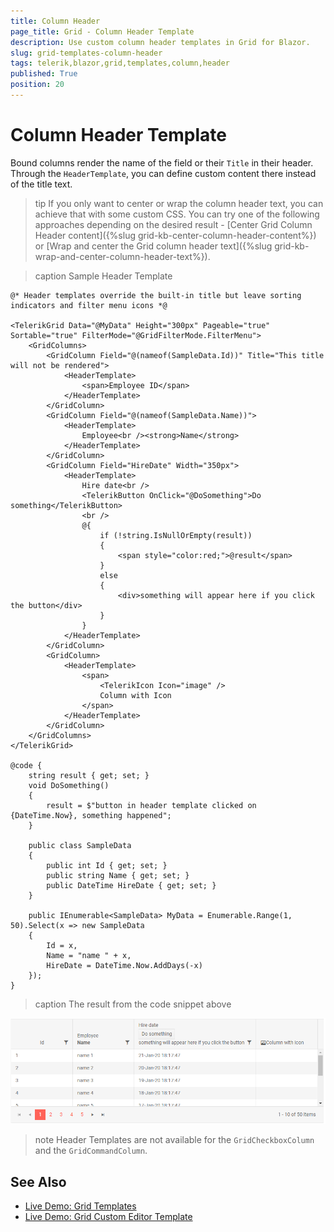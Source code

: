 ```yaml
---
title: Column Header
page_title: Grid - Column Header Template
description: Use custom column header templates in Grid for Blazor.
slug: grid-templates-column-header
tags: telerik,blazor,grid,templates,column,header
published: True
position: 20
---
```


# Column Header Template

Bound columns render the name of the field or their `Title` in their header. Through the `HeaderTemplate`, you can define custom content there instead of the title text.

>tip If you only want to center or wrap the column header text, you can achieve that with some custom CSS. You can try one of the following approaches depending on the desired result - [Center Grid Column Header content]({%slug grid-kb-center-column-header-content%}) or [Wrap and center the Grid column header text]({%slug grid-kb-wrap-and-center-column-header-text%}).

>caption Sample Header Template

````CSHTML
@* Header templates override the built-in title but leave sorting indicators and filter menu icons *@

<TelerikGrid Data="@MyData" Height="300px" Pageable="true" Sortable="true" FilterMode="@GridFilterMode.FilterMenu">
    <GridColumns>
        <GridColumn Field="@(nameof(SampleData.Id))" Title="This title will not be rendered">
            <HeaderTemplate>
                <span>Employee ID</span>
            </HeaderTemplate>
        </GridColumn>
        <GridColumn Field="@(nameof(SampleData.Name))">
            <HeaderTemplate>
                Employee<br /><strong>Name</strong>
            </HeaderTemplate>
        </GridColumn>
        <GridColumn Field="HireDate" Width="350px">
            <HeaderTemplate>
                Hire date<br />
                <TelerikButton OnClick="@DoSomething">Do something</TelerikButton>
                <br />
                @{
                    if (!string.IsNullOrEmpty(result))
                    {
                        <span style="color:red;">@result</span>
                    }
                    else
                    {
                        <div>something will appear here if you click the button</div>
                    }
                }
            </HeaderTemplate>
        </GridColumn>
        <GridColumn>
            <HeaderTemplate>
                <span>
                    <TelerikIcon Icon="image" />
                    Column with Icon
                </span>
            </HeaderTemplate>
        </GridColumn>
    </GridColumns>
</TelerikGrid>

@code {
    string result { get; set; }
    void DoSomething()
    {
        result = $"button in header template clicked on {DateTime.Now}, something happened";
    }

    public class SampleData
    {
        public int Id { get; set; }
        public string Name { get; set; }
        public DateTime HireDate { get; set; }
    }

    public IEnumerable<SampleData> MyData = Enumerable.Range(1, 50).Select(x => new SampleData
    {
        Id = x,
        Name = "name " + x,
        HireDate = DateTime.Now.AddDays(-x)
    });
}
````

>caption The result from the code snippet above

![Blazor Grid Header Template](images/header-template.png)

>note Header Templates are not available for the `GridCheckboxColumn` and the `GridCommandColumn`.

## See Also

 * [Live Demo: Grid Templates](https://demos.telerik.com/blazor-ui/grid/templates)
 * [Live Demo: Grid Custom Editor Template](https://demos.telerik.com/blazor-ui/grid/custom-editor)
